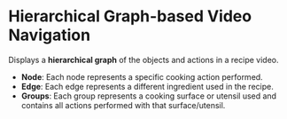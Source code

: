# Hierarchical Graph-based Video Navigation

Displays a **hierarchical graph** of the objects and actions in a recipe video.
- **Node**: Each node represents a specific cooking action performed.
- **Edge**: Each edge represents a different ingredient used in the recipe.
- **Groups**: Each group represents a cooking surface or utensil used and contains all actions performed with that surface/utensil.

